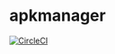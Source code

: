 # apkmanager

[![CircleCI](https://circleci.com/gh/steccothal/apkmanager.svg?style=shield&circle-token=3c19eba4a52062ce07b8ef82735f7d2217509c3a)](https://app.circleci.com/pipelines/github/steccothal/apkmanager)